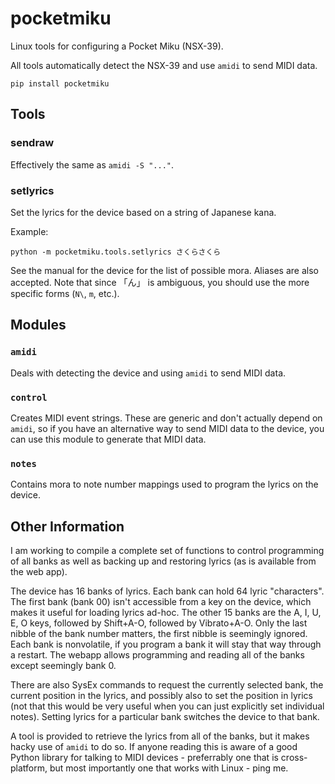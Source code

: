 # pocketmiku

Linux tools for configuring a Pocket Miku (NSX-39).

All tools automatically detect the NSX-39 and use `amidi` to send MIDI data.

    pip install pocketmiku

## Tools

### sendraw

Effectively the same as `amidi -S "..."`.

### setlyrics

Set the lyrics for the device based on a string of Japanese kana.

Example:

    python -m pocketmiku.tools.setlyrics さくらさくら

See the manual for the device for the list of possible mora. Aliases are also accepted. Note that since 「ん」 is ambiguous, you should use the more specific forms (`N\`, `m`, etc.).

## Modules

### `amidi`

Deals with detecting the device and using `amidi` to send MIDI data.

### `control`

Creates MIDI event strings. These are generic and don't actually depend on `amidi`, so if you have an alternative way to send MIDI data to the device, you can use this module to generate that MIDI data.

### `notes`

Contains mora to note number mappings used to program the lyrics on the device.


## Other Information

I am working to compile a complete set of functions to control programming of all banks as well as backing up and restoring lyrics (as is available from the web app).

The device has 16 banks of lyrics. Each bank can hold 64 lyric "characters". The first bank (bank 00) isn't accessible from a key on the device, which makes it useful for loading lyrics ad-hoc. The other 15 banks are the A, I, U, E, O keys, followed by Shift+A-O, followed by Vibrato+A-O. Only the last nibble of the bank number matters, the first nibble is seemingly ignored. Each bank is nonvolatile, if you program a bank it will stay that way through a restart. The webapp allows programming and reading all of the banks except seemingly bank 0.

There are also SysEx commands to request the currently selected bank, the current position in the lyrics, and possibly also to set the position in lyrics (not that this would be very useful when you can just explicitly set individual notes). Setting lyrics for a particular bank switches the device to that bank.

A tool is provided to retrieve the lyrics from all of the banks, but it makes hacky use of `amidi` to do so. If anyone reading this is aware of a good Python library for talking to MIDI devices - preferrably one that is cross-platform, but most importantly one that works with Linux - ping me.

